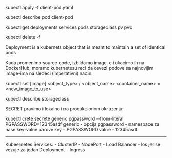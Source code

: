 kubectl apply -f client-pod.yaml

kubectl describe pod client-pod

kubectl get deployments
            services
            pods
            storageclass
            pv
            pvc


kubectl delete -f <config file>


Deployment is a kubernets object that is meant to maintain a set of identical pods


Kada promenimo source-code, izbildamo image-e i okacimo ih na DockerHub, moramo kubernetesu reci da osvezi
podove sa najnovijim image-ima na sledeci (imperativni) nacin:

kubectl set [image] <object_type> / <object_name> <container_name> = <new_image_to_use>

kubectl describe storageclass

SECRET pravimo i lokalno i na produkcionom okruzenju:

kubectl crete secrete generic pgpassword --from-literal PGPASSWORD=12345asdf
generic - opcija
pgpassword - namespace za nase key-value parove
key - PGPASSWORD
value - 12345asdf


------
Kubeernetes Services:
    - ClusterIP
    - NodePort
    - Load Balancer - los jer se vezuje za jedan Deployment 
    - Ingress